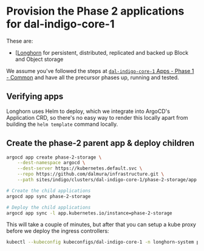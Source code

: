 # Provision the Phase 2 applications for dal-indigo-core-1

These are:
* [[Longhorn](https://longhorn.io/docs/latest/what-is-longhorn/) for persistent, distributed, replicated and backed up Block and Object storage

We assume you've followed the steps at [`dal-indigo-core-1` Apps - Phase 1 - Common](INDIGO-CORE-1-APPS-PHASE-1.md) and have all the precursor phases up, running and tested.

## Verifying apps

Longhorn uses Helm to deploy, which we integrate into ArgoCD's Application CRD, so there's no easy way to render this locally apart from building the `helm template` command locally.

## Create the phase-2 parent app & deploy children
```bash
argocd app create phase-2-storage \
    --dest-namespace argocd \
    --dest-server https://kubernetes.default.svc \
    --repo https://github.com/dalmura/infrastructure.git \
    --path sites/indigo/clusters/dal-indigo-core-1/phase-2-storage/app

# Create the child applications
argocd app sync phase-2-storage

# Deploy the child applications
argocd app sync -l app.kubernetes.io/instance=phase-2-storage
```

This will take a couple of minutes, but after that you can setup a kube proxy before we deploy the ingress controllers:
```bash
kubectl --kubeconfig kubeconfigs/dal-indigo-core-1 -n longhorn-system port-forward svc/longhorn-frontend 8081:80
```
